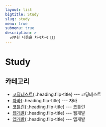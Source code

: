 ```yaml
---
layout: list
bigtitle: Study
slug: study
menu: true
submenu: true
description: >
  공부한 내용을 차곡차곡 🧑‍💻
---
```


# Study

## 카테고리

* [코딩테스트]{:.heading.flip-title} --- 코딩테스트
* [자바]{:.heading.flip-title} --- 자바
* [코틀린]{:.heading.flip-title} --- 코틀린
* [웹개발]{:.heading.flip-title} --- 웹개발
* [앱개발]{:.heading.flip-title} --- 앱개발


[코딩테스트]: /codingtest/
[자바]: /java/
[코틀린]: /kotlin/
[웹개발]: /webst/
[앱개발]: /appst/